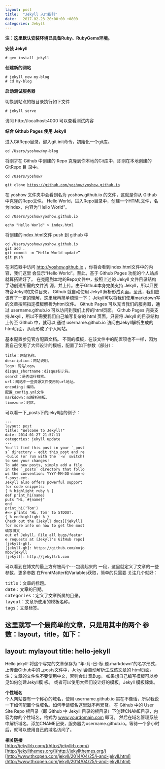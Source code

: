 ```yaml
---
layout: post
title:  "Jekyll 入门指引"
date:   2017-02-23 20:00:00 +0800
categories: Jekyll
---
```

**注：这里默认安装环境已具备Ruby、RubyGems环境。**


**安装 Jekyll**  
<pre><code># gem install jekyll</code></pre>

**创建新的网站**  
<pre><code># jekyll new my-blog  
# cd my-blog</code></pre>

**启动测试服务器**

切换到站点的根目录执行如下文件  

<code># jekyll serve</code>  

访问 http://localhost:4000 可以查看测试内容

**结合 Github Pages 使用 Jekyll**  

进入GitRepo目录，键入git init命令，初始化一个git库。

<code>cd /Users/yoshow/my-blog</code>

将刚才在 Github 中创建的 Repo 克隆到你本地的Git库中，即刚在本地创建的 GitRepo 目
录中。

<code>cd /Users/yoshow/</code>

<code>git clone https://github.com/yoshow/yoshow.github.io</code>

在 yoshow 文件夹中会看到名为 yoshow.github.io 的文件，这就是你从 Github 中克隆的Repo文件。
Hello World，进入Repo目录中，创建一个HTML文件，名为index，内容为“Hello World”。

<code>cd /Users/yoshow/yoshow.github.io</code>  

<code>echo "Hello World" > index.html</code>

将创建的index.html文件 push 到 github 中

<pre><code>cd /Users/yoshow/yoshow.github.io
git add .
git commit -m “Hello World update”
git push</code></pre>

在浏览器中访问 http://yoshow.github.io ，你将会看到index.html文件中的内容，我们这里
会显示“Hello World”。至此，基于 Github Pages 功能的个人站点就算搭建好了。
在克隆到本地的Repo文件中，按照上述的 Jekyll 文件目录结构手动创建所需的文件资
源，并上传。由于Github本身完美支持 Jekyll，所以只要符合Jekyll的文件目录，
Github 就自动使用 Jekyll 解析形成页面。至此，我们应该有了一定的理解，这里我再简单梳理一下：
Jekyll可以将我们使用markdown写的文章按照指定模板解析为html文件。
Github Pages 可以充当我们的服务器，通过 username.github.io 可以访问到我们上传的html页面。
Github Pages 完美支持Jekyll，所以不需要我们自己编写复杂的 html 页面，只要将 Jekyll 的目录结构上传至 Github 中，就可以
通过 username.github.io 访问由Jekyll解析生成的html页面，从而形成了个人网站。

基本配置参见官方配置文档。 不同的模板，在该文件中的配置项也不一样，因为我自己使用了大师设计的模板，配置了如下参数（部分）：
<pre><code>title：网站名称。
description：网站说明。
logo：网站logo。
disqus_shortname：disqus标示符。
search：是否运行搜索。
url：网站中一些资源文件使用的url地址。
encoding：编码。
配置_config.yml文件
markdown：md解析模板。
timezone：时区。
</code></pre>

可以看一下_posts下的jekyll给的例子：  
<pre><code>---
layout: post
title: "Welcome to Jekyll!"
date: 2014-01-27 21:57:11
categories: jekyll update
---
You'll find this post in your `_post
s` directory - edit this post and re
-build (or run with the `-w` switch)
to see your changes!
To add new posts, simply add a file
in the `_posts` directory that follo
ws the convention: YYYY-MM-DD-name-o
f-post.ext.
Jekyll also offers powerful support
for code snippets:
{ % highlight ruby % }
def print_hi(name)
puts "Hi, #{name}"
end
print_hi('Tom')
#=> prints 'Hi, Tom' to STDOUT.
{ % endhighlight % }
Check out the [Jekyll docs][jekyll]
for more info on how to get the most
编写博文
out of Jekyll. File all bugs/featur
e requests at [Jekyll's GitHub repo]
[jekyll-gh].
[jekyll-gh]: https://github.com/mojo
mbo/jekyll
[jekyll]: http://jekyllrb.com
</code></pre>

可以看到在博文的最上方有被两个---包裹起来的
一段，这里就定义了文章的一些参数，更多参数
在FrontMatter和Variables获取，简单的只需要
关注几个就好：
<pre>
title：文章的标题。
date：文章的日期。
categories：定义了文章所属的目录。
layout：文章所使用的模板名称。
tags：文章标签。
</pre>
这里就写一个最简单的文章，只是用其中的两个
参数：layout，title，如下：
---
layout: mylayout
title: hello-jekyll
---
Hello jekyll!
将这个写完的文章保存为 “年-月-日-标
题.markdown”的名字形式，上传至Github中的
_posts文件中，Jekyll会自动解析生成该文章的
html页面。
注：文章的文件名不要使用中文，否则会出
现Bug。
如果想自己编写模板可以参见如何创建Jekyll模
板。 或者可以使用大师们设计好的模板。Jekyll
模板锦集。

**个性域名**  
个人网站要有一个称心的域名，使用 username.github.io 实在不像话，所以我说一下如何配置个性域名。如何申请域名这里就不再累赘。
在 Github 中的 User Site Repo 根目录（即 Github 中 Jekyll 目录的根目录）下创建CNAME目录，内容为你的个性域名，格式为 www.yourdomain.com 即可。
然后在域名管理系统中解析域名，添加CNAME记录，服务器为username.github.io。等待一个多小时后，就可以使用自己的域名访问了。


**相关链接**  
[http://jekyllrb.com/](http://jekyllrb.com/)  
[http://jekyllthemes.org/](http://jekyllthemes.org/)  
[http://www.thxopen.com/jekyll/2014/04/25/i-and-jekyll.html](http://www.thxopen.com/jekyll/2014/04/25/i-and-jekyll.html)
